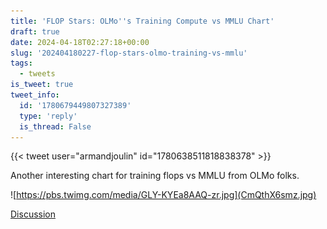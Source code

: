 ```yaml
---
title: 'FLOP Stars: OLMo''s Training Compute vs MMLU Chart'
draft: true
date: 2024-04-18T02:27:18+00:00
slug: '202404180227-flop-stars-olmo-training-vs-mmlu'
tags:
  - tweets
is_tweet: true
tweet_info:
  id: '1780679449807327389'
  type: 'reply'
  is_thread: False
---
```




{{< tweet user="armandjoulin" id="1780638511818838378" >}}

Another interesting chart for training flops vs MMLU from OLMo folks. 

![https://pbs.twimg.com/media/GLY-KYEa8AAQ-zr.jpg](CmQthX6smz.jpg)

[Discussion](https://x.com/sytelus/status/1780679449807327389)

